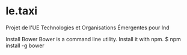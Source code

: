 # le.taxi
Projet de l'UE Technologies et Organisations Émergentes pour Ind

Install Bower
Bower is a command line utility. Install it with npm.
$ npm install -g bower
